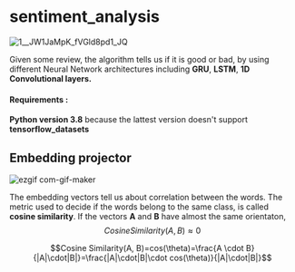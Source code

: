 # sentiment_analysis

![1__JW1JaMpK_fVGld8pd1_JQ](https://user-images.githubusercontent.com/100322125/177759134-de507efb-a9ba-44a1-98e1-568e8d260994.gif)

Given some review, the algorithm tells us if it is good or bad, by using different Neural Network architectures including <strong>GRU</strong>, <strong>LSTM</strong>, <strong>1D Convolutional layers.</strong>


<h4>Requirements :</h4>
<strong>Python version 3.8</strong> because the lattest version doesn't support <strong>tensorflow_datasets</strong>

## Embedding projector

![ezgif com-gif-maker](https://user-images.githubusercontent.com/100322125/178844316-827567c7-4233-4563-9bff-9086917b902b.gif)

The embedding vectors tell us about correlation between the words. The metric used to decide if the words belong to the same class, is called <strong>cosine similarity</strong>. If the vectors <strong>A</strong> and <strong>B</strong> have almost the same orientaton, $$Cosine Similarity(A, B) \approx 0$$


$$Cosine Similarity(A, B)=cos(\theta)=\frac{A \cdot B}{|A|\cdot|B|}=\frac{|A|\cdot|B|\cdot cos(\theta)}{|A|\cdot|B|}$$
